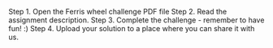 
Step 1. Open the Ferris wheel challenge PDF file
Step 2. Read the assignment description.
Step 3. Complete the challenge - remember to have fun! :)
Step 4. Upload your solution to a place where you can share it with us.
